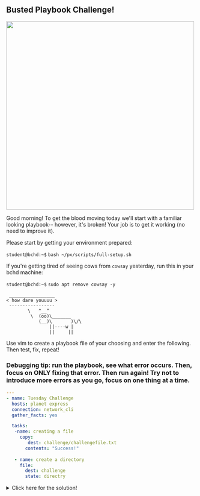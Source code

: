 ## Busted Playbook Challenge!

<img src="https://i.redd.it/i4v9op0chrc51.jpg" width="500"/>



Good morning! To get the blood moving today we'll start with a familiar looking playbook-- however, it's broken! Your job is to get it working (no need to improve it).

Please start by getting your environment prepared:

`student@bchd:~$` `bash ~/px/scripts/full-setup.sh`

If you're getting tired of seeing cows from `cowsay` yesterday, run this in your bchd machine:

`student@bchd:~$` `sudo apt remove cowsay -y`

```
 _________________
< how dare youuuu >
 -----------------
        \   ^__^
         \  (oo)\_______
            (__)\       )\/\
                ||----w |
                ||     ||
```

Use vim to create a playbook file of your choosing and enter the following. Then test, fix, repeat!

### Debugging tip: run the playbook, see what error occurs. Then, focus on ONLY fixing that error. Then run again! Try not to introduce more errors as you go, focus on one thing at a time.

```yaml
---
- name: Tuesday Challenge
  hosts: planet express
  connection: network_cli
  gather_facts: yes

  tasks:
   -name: creating a file
     copy:
        dest: challenge/challengefile.txt
       contents: "Success!"
       
   - name: create a directory
     file: 
       dest: challenge
       state: directry
```

<details>
<summary>Click here for the solution!</summary>
<br>

```yaml
---
- name: Tuesday Challenge
  hosts: planetexpress          # TYPO- planetexpress, not planet express
  connection: ssh               # WRONG CONNECTION- ssh, not network_cli
  gather_facts: yes

  tasks:                        # WRONG TASK ORDER- make dir first, then file
   - name: create a directory
     file: 
       dest: challenge
       state: directory         # TYPO- directory, not directry
 
   - name: creating a file       # SYNTAX- needs a whitespace after the "-"
     copy:                                 # INDENTATION
       dest: challenge/challengefile.txt   # ERRORS ON THESE
       content: "Success!"                 # THREE LINES... also it is "content" NOT "contents"
 ```

</details>
